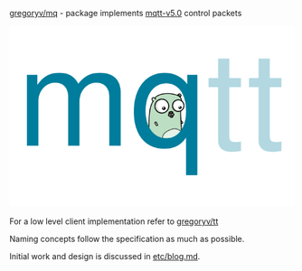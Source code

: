 [gregoryv/mq](https://pkg.go.dev/github.com/gregoryv/mq) - package implements
[mqtt-v5.0](https://docs.oasis-open.org/mqtt/mqtt/v5.0/os/mqtt-v5.0-os.html) control
packets

<img src="./etc/logo.svg" />

For a low level client implementation refer to [gregoryv/tt](https://github.com/gregoryv/tt)

Naming concepts follow the specification as much as possible.

Initial work and design is discussed in [etc/blog.md](./etc/blog.md).
